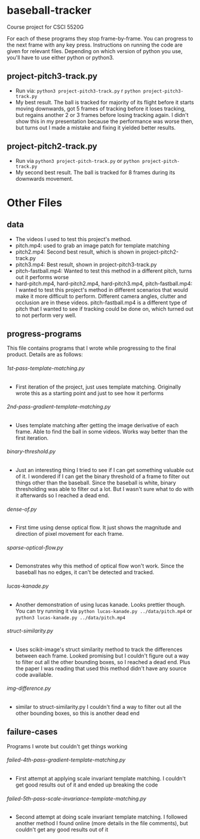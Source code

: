 # baseball-tracker
Course project for CSCI 5520G

For each of these programs they stop frame-by-frame. You can progress to the next frame with any key press.
Instructions on running the code are given for relevant files. Depending on which version of python you use, you'll have to use either python or python3.

## project-pitch3-track.py
* Run via: ``` python3 project-pitch3-track.py ``` r ```python project-pitch3-track.py ```
* My best result. The ball is tracked for majority of its flight before it starts moving downwards, got 5 frames of tracking before it loses tracking, but regains another 2 or 3 frames before losing tracking again. I didn't show this in my presentation because the performance was worse then, but turns out I made a mistake and fixing it yielded better results.

## project-pitch2-track.py
* Run via ``` python3 project-pitch-track.py ``` or ```python project-pitch-track.py ```
* My second best result. The ball is tracked for 8 frames during its downwards movement.

# Other Files

## data
* The videos I used to test this project's method. 
* pitch.mp4: used to grab an image patch for template matching
* pitch2.mp4: Second best result, which is shown in project-pitch2-track.py
* pitch3.mp4: Best result, shown in project-pitch3-track.py
* pitch-fastball.mp4: Wanted to test this method in a different pitch, turns out it performs worse 
* hard-pitch.mp4, hard-pitch2.mp4, hard-pitch3.mp4, pitch-fastball.mp4: I wanted to test this project's method in different scenarios that would make it more difficult to perform. Different camera angles, clutter and occlusion are in these videos. pitch-fastball.mp4 is a different type of pitch that I wanted to see if tracking could be done on, which turned out to not perform very well.

## progress-programs
This file contains programs that I wrote while progressing to the final product. Details are as follows:
###### 1st-pass-template-matching.py
* First iteration of the project, just uses template matching. Originally wrote this as a starting point and just to see how it performs

###### 2nd-pass-gradient-template-matching.py
* Uses template matching after getting the image derivative of each frame. Able to find the ball in some videos. Works way better than the first iteration.

###### binary-threshold.py
* Just an interesting thing I tried to see if I can get something valuable out of it. I wondered if I can get the binary threshold of a frame to filter out things other than the baseball. Since the baseball is white, binary thresholding was able to filter out a lot. But I wasn't sure what to do with it afterwards so I reached a dead end.

###### dense-of.py
* First time using dense optical flow. It just shows the magnitude and direction of pixel movement for each frame. 

###### sparse-optical-flow.py
* Demonstrates why this method of optical flow won't work. Since the baseball has no edges, it can't be detected and tracked.

###### lucas-kanade.py
* Another demonstration of using lucas kanade. Looks prettier though. You can try running it via 
``` python lucas-kanade.py ../data/pitch.mp4 ``` or ``` python3 lucas-kanade.py ../data/pitch.mp4 ```

###### struct-similarity.py
* Uses scikit-image's struct similarity method to track the differences between each frame. Looked promising but I couldn't figure out a way to filter out all the other bounding boxes, so I reached a dead end. Plus the paper I was reading that used this method didn't have any source code available.

###### img-difference.py
* similar to struct-similarity.py I couldn't find a way to filter out all the other bounding boxes, so this is another dead end



## failure-cases
Programs I wrote but couldn't get things working
###### failed-4th-pass-gradient-template-matching.py
* First attempt at applying scale invariant template matching. I couldn't get good results out of it and ended up breaking the code

###### failed-5th-pass-scale-invariance-template-matching.py
* Second attempt at doing scale invariant template matching. I followed another method I found online (more details in the file comments), but couldn't get any good results out of it

